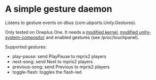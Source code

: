 # A simple gesture daemon

Listens to gesture events on dbus (com.ubports.Unity.Gestures).

Only tested on Oneplus One. It needs a [modified kernel](https://github.com/ubports/android_kernel_oneplus_msm8974/pull/4), [modified unity-system-compositor](https://github.com/ubports/unity-system-compositor/pull/11)
 and enabled gestures (see /proc/touchpanel).

Supported gestures:
  * play-pause: send PlayPause to mpris2 players
  * next-song: send Next to mpris2 players
  * previous-song: send Previous to mpris2 players
  * toggle-flash: toggles the flash-led
